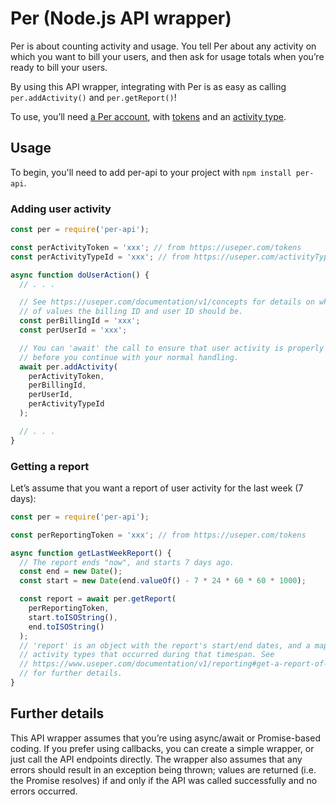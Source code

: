 # Per (Node.js API wrapper)

Per is about counting activity and usage. You tell Per about any activity on which you want to bill your users, and then ask for usage totals when you’re ready to bill your users.

By using this API wrapper, integrating with Per is as easy as calling `per.addActivity()` and `per.getReport()`!

To use, you’ll need [a Per account](https://useper.com/), with [tokens](https://useper.com/tokens) and an [activity type](https://useper.com/activityTypes).

## Usage

To begin, you'll need to add per-api to your project with `npm install per-api`.

### Adding user activity

```javascript
const per = require('per-api');

const perActivityToken = 'xxx'; // from https://useper.com/tokens
const perActivityTypeId = 'xxx'; // from https://useper.com/activityTypes

async function doUserAction() {
  // . . .

  // See https://useper.com/documentation/v1/concepts for details on what kinds
  // of values the billing ID and user ID should be.
  const perBillingId = 'xxx';
  const perUserId = 'xxx';

  // You can 'await' the call to ensure that user activity is properly recorded
  // before you continue with your normal handling.
  await per.addActivity(
    perActivityToken,
    perBillingId,
    perUserId,
    perActivityTypeId
  );

  // . . .
}
```

### Getting a report

Let’s assume that you want a report of user activity for the last week (7 days):

```javascript
const per = require('per-api');

const perReportingToken = 'xxx'; // from https://useper.com/tokens

async function getLastWeekReport() {
  // The report ends "now", and starts 7 days ago.
  const end = new Date();
  const start = new Date(end.valueOf() - 7 * 24 * 60 * 60 * 1000);

  const report = await per.getReport(
    perReportingToken,
    start.toISOString(),
    end.toISOString()
  );
  // 'report' is an object with the report's start/end dates, and a map of the
  // activity types that occurred during that timespan. See
  // https://www.useper.com/documentation/v1/reporting#get-a-report-of-activity
  // for further details.
}
```

## Further details

This API wrapper assumes that you’re using async/await or Promise-based coding. If you prefer using callbacks, you can create a simple wrapper, or just call the API endpoints directly. The wrapper also assumes that any errors should result in an exception being thrown; values are returned (i.e. the Promise resolves) if and only if the API was called successfully and no errors occurred.

